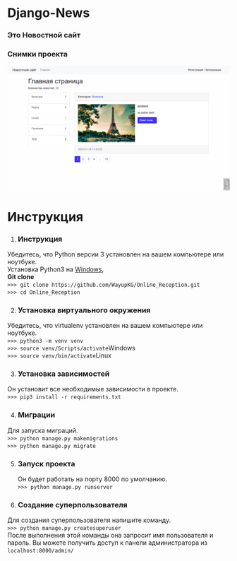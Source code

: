 # Django-News
### Это Новостной сайт


### Снимки проекта
  ![alt text](https://github.com/Nursultan301/News/blob/main/mysite/static/PHOTO_README/news.png)
  <br>
  
# Инструкция 

1) ### Инструкция
  Убедитесь, что Python версии 3 установлен на вашем компьютере или ноутбуке.<br>
  Установка Python3 на [Windows](https://www.youtube.com/watch?v=IU4-19ofajg), []()
 	 <br>
  **Git clone** <br>
  `>>> git clone https://github.com/WayupKG/Online_Reception.git`<br>
  `>>> cd Online_Reception`
  
2) ### Установка виртуального окружения
  Убедитесь, что virtualenv установлен на вашем компьютере или ноутбуке.<br>
  `>>> python3 -m venv venv`<br>
  `>>> source venv/Scripts/activate`Windows<br>
  `>>> source venv/bin/activate`Linux
  
  
3) ### Установка зависимостей
  Он установит все необходимые зависимости в проекте.<br>
  `>>> pip3 install -r requirements.txt`
  
4) ### Миграции 
  Для запуска миграций. <br>
  `>>> python manage.py makemigrations`<br>
  `>>> python manage.py migrate`
  
5) ### Запуск проекта
   Он будет работать на порту 8000 по умолчанию.<br>
`>>> python manage.py runserver` 
  
6) ### Создание суперпользователя
Для создания суперпользователя напишите команду. <br>
`>>> python manage.py createsuperuser` <br>
После выполнения этой команды она запросит имя пользователя и пароль.
Вы можете получить доступ к панели администратора из `localhost:8000/admin/`

